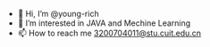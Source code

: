 - 👋 Hi, I’m @young-rich
- 👀 I’m interested in JAVA and Mechine Learning
- 📫 How to reach me 3200704011@stu.cuit.edu.cn

<!---
young-rich/young-rich is a ✨ special ✨ repository because its `README.md` (this file) appears on your GitHub profile.
You can click the Preview link to take a look at your changes.
--->
